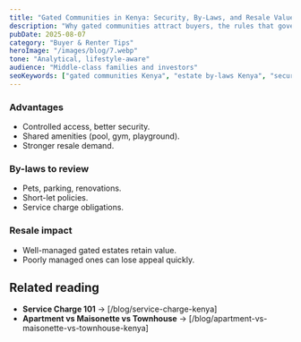```yaml
---
title: "Gated Communities in Kenya: Security, By-Laws, and Resale Value"
description: "Why gated communities attract buyers, the rules that govern them, and what to check before buying."
pubDate: 2025-08-07
category: "Buyer & Renter Tips"
heroImage: "/images/blog/7.webp"
tone: "Analytical, lifestyle-aware"
audience: "Middle-class families and investors"
seoKeywords: ["gated communities Kenya", "estate by-laws Kenya", "security estate Kenya", "gated resale value Kenya"]
---
```


### Advantages
- Controlled access, better security.  
- Shared amenities (pool, gym, playground).  
- Stronger resale demand.

### By-laws to review
- Pets, parking, renovations.  
- Short-let policies.  
- Service charge obligations.

### Resale impact
- Well-managed gated estates retain value.  
- Poorly managed ones can lose appeal quickly.

## Related reading
- **Service Charge 101** → [/blog/service-charge-kenya]  
- **Apartment vs Maisonette vs Townhouse** → [/blog/apartment-vs-maisonette-vs-townhouse-kenya]  
